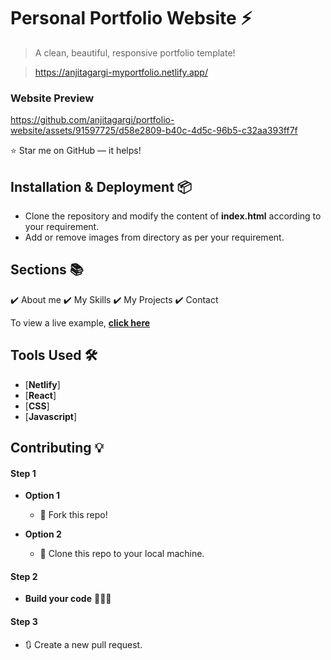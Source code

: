 # Personal Portfolio Website ⚡️ 
> A clean, beautiful, responsive portfolio template!

> https://anjitagargi-myportfolio.netlify.app/

### Website Preview
<p align="center"> 

https://github.com/anjitagargi/portfolio-website/assets/91597725/d58e2809-b40c-4d5c-96b5-c32aa393ff7f

</p>

:star: Star me on GitHub — it helps!



## Installation & Deployment 📦
- Clone the repository and modify the content of <b>index.html</b> according to your requirement.
- Add or remove images from  directory as per your requirement.


## Sections 📚
✔️ About me
✔️ My Skills 
✔️ My Projects 
✔️ Contact


To view a live example, **[click here](https://anjitagargi-myportfolio.netlify.app/)**

## Tools Used 🛠️
* [<b>Netlify</b>]
* [<b>React</b>]
* [<b>CSS</b>]
* [<b>Javascript</b>]


## Contributing 💡
#### Step 1

- **Option 1**
    - 🍴 Fork this repo!

- **Option 2**
    - 👯 Clone this repo to your local machine.


#### Step 2

- **Build your code** 🔨🔨🔨

#### Step 3

- 🔃 Create a new pull request.
